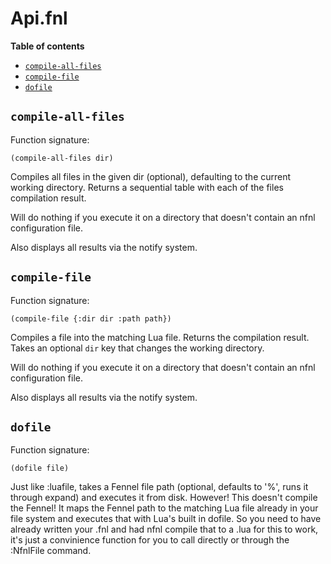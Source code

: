 # Api.fnl

**Table of contents**

- [`compile-all-files`](#compile-all-files)
- [`compile-file`](#compile-file)
- [`dofile`](#dofile)

## `compile-all-files`
Function signature:

```
(compile-all-files dir)
```

Compiles all files in the given dir (optional), defaulting to the current working directory. Returns a sequential table with each of the files compilation result.

  Will do nothing if you execute it on a directory that doesn't contain an nfnl configuration file.

  Also displays all results via the notify system.

## `compile-file`
Function signature:

```
(compile-file {:dir dir :path path})
```

Compiles a file into the matching Lua file. Returns the compilation result. Takes an optional `dir` key that changes the working directory.

  Will do nothing if you execute it on a directory that doesn't contain an nfnl configuration file.

  Also displays all results via the notify system.

## `dofile`
Function signature:

```
(dofile file)
```

Just like :luafile, takes a Fennel file path (optional, defaults to '%', runs it through expand) and executes it from disk. However! This doesn't compile the Fennel! It maps the Fennel path to the matching Lua file already in your file system and executes that with Lua's built in dofile. So you need to have already written your .fnl and had nfnl compile that to a .lua for this to work, it's just a convinience function for you to call directly or through the :NfnlFile command.


<!-- Generated with Fenneldoc v1.0.1
     https://gitlab.com/andreyorst/fenneldoc -->
